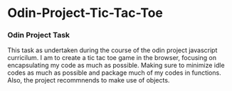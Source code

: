 # Odin-Project-Tic-Tac-Toe
### Odin Project Task
This task as undertaken during the course of the odin project javascript curricilum.
I am to create a tic tac toe game in the browser, focusing on encapsulating my code as much as possible.
Making sure to minimize idle codes as much as possible and package much of my codes in functions.
Also, the project recommnends to make use of objects.
